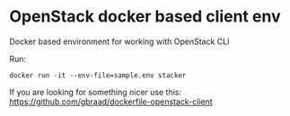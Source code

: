 # OpenStack docker based client env
Docker based environment for working with OpenStack CLI

Run:
```
docker run -it --env-file=sample.env stacker
```

If you are looking for something nicer use this: https://github.com/gbraad/dockerfile-openstack-client